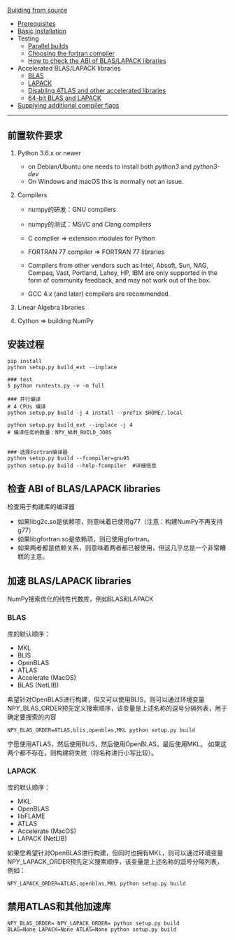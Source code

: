 [Building from source](https://numpy.org/doc/1.19/user/building.html#)

- [Prerequisites](https://numpy.org/doc/1.19/user/building.html#prerequisites)
- [Basic Installation](https://numpy.org/doc/1.19/user/building.html#basic-installation)
- Testing
  - [Parallel builds](https://numpy.org/doc/1.19/user/building.html#parallel-builds)
  - [Choosing the fortran compiler](https://numpy.org/doc/1.19/user/building.html#choosing-the-fortran-compiler)
  - [How to check the ABI of BLAS/LAPACK libraries](https://numpy.org/doc/1.19/user/building.html#how-to-check-the-abi-of-blas-lapack-libraries)
- Accelerated BLAS/LAPACK libraries
  - [BLAS](https://numpy.org/doc/1.19/user/building.html#blas)
  - [LAPACK](https://numpy.org/doc/1.19/user/building.html#lapack)
  - [Disabling ATLAS and other accelerated libraries](https://numpy.org/doc/1.19/user/building.html#disabling-atlas-and-other-accelerated-libraries)
  - [64-bit BLAS and LAPACK](https://numpy.org/doc/1.19/user/building.html#bit-blas-and-lapack)
- [Supplying additional compiler flags](https://numpy.org/doc/1.19/user/building.html#supplying-additional-compiler-flags)

---

## 前置软件要求

1. Python 3.6.x or newer

   - on Debian/Ubuntu one needs to install both *python3* and *python3-dev*
   - On Windows and macOS this is normally not an issue.

2. Compilers

   - numpy的研发：GNU compilers
   - numpy的测试：MSVC and Clang compilers

   - C compiler => extension modules for Python
   - FORTRAN 77 compiler => FORTRAN 77 libraries
   - Compilers from other vendors such as Intel, Absoft, Sun, NAG, Compaq, Vast, Portland, Lahey, HP, IBM are only supported in the form of community feedback, and may not work out of the box. 
   - GCC 4.x (and later) compilers are recommended.

3. Linear Algebra libraries
4. Cython => building NumPy



## 安装过程

```shell
pip install
python setup.py build_ext --inplace

### test
$ python runtests.py -v -m full

### 并行编译
# 4 CPUs 编译
python setup.py build -j 4 install --prefix $HOME/.local

python setup.py build_ext --inplace -j 4
# 编译任务的数量：NPY_NUM_BUILD_JOBS


### 选择Fortran编译器
python setup.py build --fcompiler=gnu95
python setup.py build --help-fcompiler  #详细信息
```



## 检查 ABI of BLAS/LAPACK libraries

检查用于构建库的编译器

- 如果libg2c.so是依赖项，则意味着已使用g77（注意：构建NumPy不再支持g77）
- 如果libgfortran.so是依赖项，则已使用gfortran。
- 如果两者都是依赖关系，则意味着两者都已被使用，但这几乎总是一个非常糟糕的主意。



## 加速 BLAS/LAPACK libraries

NumPy搜索优化的线性代数库，例如BLAS和LAPACK



### BLAS

库的默认顺序：

- MKL
- BLIS
- OpenBLAS
- ATLAS
- Accelerate (MacOS)
- BLAS (NetLIB)

希望针对OpenBLAS进行构建，但又可以使用BLIS，则可以通过环境变量NPY_BLAS_ORDER预先定义搜索顺序，该变量是上述名称的逗号分隔列表，用于确定要搜索的内容

```shell
NPY_BLAS_ORDER=ATLAS,blis,openblas,MKL python setup.py build
```

宁愿使用ATLAS，然后使用BLIS，然后使用OpenBLAS，最后使用MKL。 如果这两个都不存在，则构建将失败（将名称进行小写比较）。



### LAPACK

库的默认顺序：

- MKL
- OpenBLAS
- libFLAME
- ATLAS
- Accelerate (MacOS)
- LAPACK (NetLIB)

如果您希望针对OpenBLAS进行构建，但同时也拥有MKL，则可以通过环境变量NPY_LAPACK_ORDER预先定义搜索顺序，该变量是上述名称的逗号分隔列表，例如：

```shell
NPY_LAPACK_ORDER=ATLAS,openblas,MKL python setup.py build
```



## 禁用ATLAS和其他加速库

```shell
NPY_BLAS_ORDER= NPY_LAPACK_ORDER= python setup.py build
BLAS=None LAPACK=None ATLAS=None python setup.py build
```